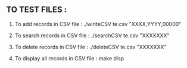 ## TO TEST FILES :

1. To add records in CSV file :
./wiriteCSV te.csv "XXXX,YYYY,00000"

2. To search records in CSV file :
./searchCSV te.csv "XXXXXXX"

3. To delete records in CSV file :
./deleteCSV te.csv "XXXXXXX"

4. To display all records in CSV file :
make disp
